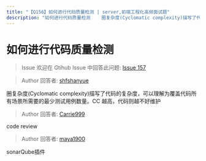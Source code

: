 ```yaml
---
title: "【Q156】如何进行代码质量检测 | server,前端工程化高频面试题"
description: "如何进行代码质量检测    圈复杂度(Cyclomatic complexity)描写了代码的复杂度，可以理解为覆盖代码所有场景所需要的最少测试用例数量。CC 越高，代码则越不好维护  字节跳动面试题、阿里腾讯面试题、美团小米面试题。"
---
```


# 如何进行代码质量检测

> Issue
> 欢迎在 Gtihub Issue 中回答此问题: [Issue 157](https://github.com/shfshanyue/Daily-Question/issues/157)

> Author
> 回答者: [shfshanyue](https://github.com/shfshanyue)

圈复杂度(Cyclomatic complexity)描写了代码的复杂度，可以理解为覆盖代码所有场景所需要的最少测试用例数量。CC 越高，代码则越不好维护

> Author
> 回答者: [Carrie999](https://github.com/Carrie999)

code review

> Author
> 回答者: [maya1900](https://github.com/maya1900)

sonarQube插件
